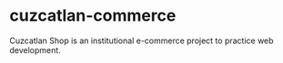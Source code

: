 # cuzcatlan-commerce
Cuzcatlan Shop is an institutional e-commerce project to practice web development.
